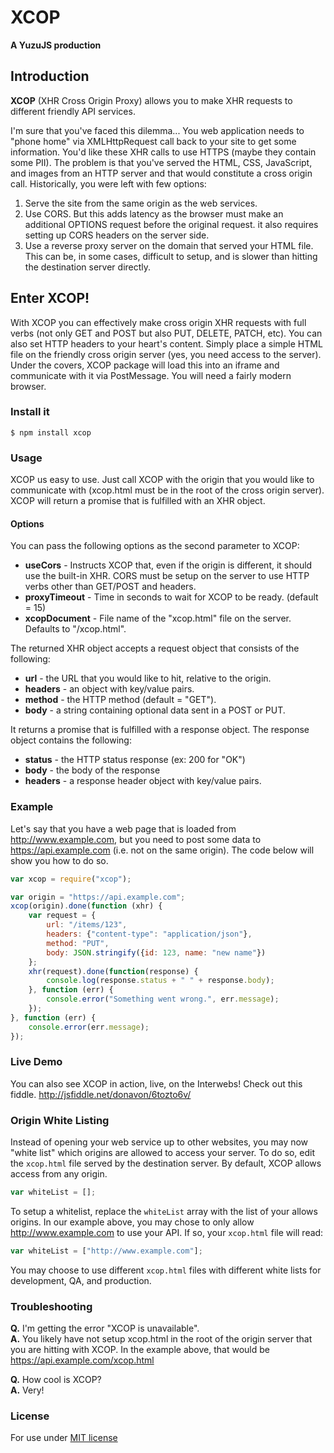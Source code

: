 # XCOP
**A YuzuJS production**

## Introduction

**XCOP** (XHR Cross Origin Proxy) allows you to make XHR requests to different friendly API services.

I'm sure that you've faced this dilemma... You web application needs to "phone home" via XMLHttpRequest call back to
your site to get some information. You'd like these XHR calls to use HTTPS (maybe they contain some PII). The problem is that you've
served the HTML, CSS, JavaScript, and images from an HTTP server and that would constitute a cross origin call.
Historically, you were left with few options:

1. Serve the site from the same origin as the web services.
2. Use CORS. But this adds latency as the browser must make an additional OPTIONS request before the original request. it also requires setting up CORS headers on the server side.
3. Use a reverse proxy server on the domain that served your HTML file. This can be, in some cases, difficult to setup, and is slower than
hitting the destination server directly.

## Enter XCOP!

With XCOP you can effectively make cross origin XHR requests with full verbs (not only GET and POST but also PUT, DELETE, PATCH, etc).
You can also set HTTP headers to your heart's content. Simply place a simple HTML file on the friendly cross origin server (yes, you need access
to the server). Under the covers, XCOP package will load this into an iframe and communicate with it via PostMessage. You will need a fairly modern
browser.

### Install it

```
$ npm install xcop
```

### Usage

XCOP us easy to use. Just call XCOP with the origin that you would like to communicate with (xcop.html must be in the root of the cross origin server).
XCOP will return a promise that is fulfilled with an XHR object.

#### Options
You can pass the following options as the second parameter to XCOP:
* **useCors** - Instructs XCOP that, even if the origin is different, it should use the built-in XHR. CORS must be setup on the server to use HTTP verbs other than GET/POST and headers.
* **proxyTimeout** - Time in seconds to wait for XCOP to be ready. (default = 15)
* **xcopDocument** - File name of the "xcop.html" file on the server. Defaults to "/xcop.html".

The returned XHR object accepts a request object that consists of the following:

* **url** - the URL that you would like to hit, relative to the origin.
* **headers** - an object with key/value pairs.
* **method** - the HTTP method (default = "GET").
* **body** - a string containing optional data sent in a POST or PUT.

It returns a promise that is fulfilled with a response object. The response object contains the following:

* **status** - the HTTP status response (ex: 200 for "OK")
* **body** - the body of the response
* **headers** - a response header object with key/value pairs.

### Example

Let's say that you have a web page that is loaded from http://www.example.com, but you need to post some
data to https://api.example.com (i.e. not on the same origin). The code below will show you how to do so.

``` javascript
var xcop = require("xcop");

var origin = "https://api.example.com";
xcop(origin).done(function (xhr) {
    var request = {
        url: "/items/123",
        headers: {"content-type": "application/json"},
        method: "PUT",
        body: JSON.stringify({id: 123, name: "new name"})
    };
    xhr(request).done(function(response) {
        console.log(response.status + " " + response.body);
    }, function (err) {
        console.error("Something went wrong.", err.message);
    });
}, function (err) {
    console.error(err.message);
});

```

### Live Demo

You can also see XCOP in action, live, on the Interwebs! Check out this fiddle. <http://jsfiddle.net/donavon/6tozto6v/>

### Origin White Listing

Instead of opening your web service up to other websites, you may now "white list" which origins are allowed to access your server.
To do so, edit the `xcop.html` file served by the destination server. By default, XCOP allows access from any origin.

``` javascript
var whiteList = [];
```

To setup a whitelist, replace the `whiteList` array with the list of your allows origins.
In our example above, you may chose to only allow http://www.example.com to use your API.
If so, your `xcop.html` file will read:

``` javascript
var whiteList = ["http://www.example.com"];
```

You may choose to use different `xcop.html` files with different white lists for development, QA, and production.


### Troubleshooting

**Q.** I'm getting the error "XCOP is unavailable".  
**A.** You likely have not setup xcop.html in the root of the origin server that you are hitting with XCOP.
In the example above, that would be https://api.example.com/xcop.html

**Q.** How cool is XCOP?  
**A.** Very!

### License
For use under [MIT license](http://github.com/YuzuJS/xcop/raw/master/LICENSE)
